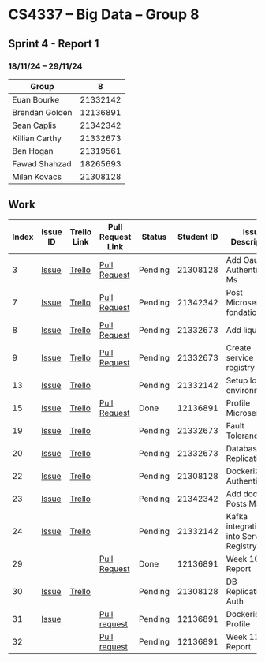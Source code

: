 # CS4337 – Big Data – Group 8

## Sprint 4 - Report 1

### 18/11/24 – 29/11/24

| Group          | 8        |
|----------------|----------|
| Euan Bourke    | 21332142 |
| Brendan Golden | 12136891 |
| Sean Caplis    | 21342342 |
| Killian Carthy | 21332673 |
| Ben Hogan      | 21319561 |
| Fawad Shahzad  | 18265693 |
| Milan Kovacs   | 21308128 |

## Work

| Index | Issue ID          | Trello Link         | Pull Request Link     | Status  | Student ID | Issue Description                       | 
|-------|-------------------|---------------------|-----------------------|---------|------------|-----------------------------------------|
| 3     | [Issue][issue_29] | [Trello][trello_38] | [Pull Request][pr_40] | Pending | 21308128   | Add Oauth to Authentication Ms          |
| 7     | [Issue][issue_21] | [Trello][trello_15] | [Pull Request][pr_53] | Pending | 21342342   | Post Microservice fondation             |
| 8     | [Issue][issue_26] | [Trello][trello_17] | [Pull Request][pr_31] | Pending | 21332673   | Add liquibase                           |
| 9     | [Issue][issue_27] | [Trello][trello_13] | [Pull Request][pr_31] | Pending | 21332673   | Create service registry                 |
| 13    | [Issue][issue_28] | [Trello][trello_18] |                       | Pending | 21332142   | Setup local environment                 |
| 15    | [Issue][issue_34] | [Trello][trello_16] | [Pull Request][pr_51] | Done    | 12136891   | Profile Microservice                    |
| 19    | [Issue][issue_43] | [Trello][trello_42] |                       | Pending | 21332673   | Fault Tolerance                         |
| 20    | [Issue][issue_44] | [Trello][trello_43] |                       | Pending | 21332673   | Database Replication                    |
| 22    | [Issue][issue_65] | [Trello][trello_45] |                       | Pending | 21308128   | Dockerize Authentication                |
| 23    | [Issue][issue_47] | [Trello][trello_21] |                       | Pending | 21342342   | Add docker to Posts MS                  |
| 24    | [Issue][issue_48] | [Trello][trello_41] |                       | Pending | 21332142   | Kafka integration into Service Registry |
| 29    |                   |                     | [Pull Request][pr_57] | Done    | 12136891   | Week 10 Report                          |
| 30    | [Issue][issue_73] | [Trello][trello_46] |                       | Pending | 21308128   | DB Replication for Auth                 |
| 31    | [Issue][issue_67] |                     | [Pull request][pr_82] | Pending | 12136891   | Dockerise Profile                       |
| 32    |                   |                     | [Pull request][pr_83] | Pending | 12136891   | Week 11 Report                          |

[issue_21]: https://github.com/Third-Floor-CSIS/cs4337-Big-Data-Group/issues/21
[issue_25]: https://github.com/Third-Floor-CSIS/cs4337-Big-Data-Group/issues/25
[issue_26]: https://github.com/Third-Floor-CSIS/cs4337-Big-Data-Group/issues/26
[issue_27]: https://github.com/Third-Floor-CSIS/cs4337-Big-Data-Group/issues/27
[issue_28]: https://github.com/Third-Floor-CSIS/cs4337-Big-Data-Group/issues/28
[issue_29]: https://github.com/Third-Floor-CSIS/cs4337-Big-Data-Group/issues/29
[issue_34]: https://github.com/Third-Floor-CSIS/cs4337-Big-Data-Group/issues/34
[issue_43]: https://github.com/Third-Floor-CSIS/cs4337-Big-Data-Group/issues/43
[issue_44]: https://github.com/Third-Floor-CSIS/cs4337-Big-Data-Group/issues/44
[issue_45]: https://github.com/Third-Floor-CSIS/cs4337-Big-Data-Group/issues/45
[issue_47]: https://github.com/Third-Floor-CSIS/cs4337-Big-Data-Group/issues/47
[issue_48]: https://github.com/Third-Floor-CSIS/cs4337-Big-Data-Group/issues/48
[issue_52]: https://github.com/Third-Floor-CSIS/cs4337-Big-Data-Group/issues/52
[issue_56]: https://github.com/Third-Floor-CSIS/cs4337-Big-Data-Group/issues/56
[issue_65]: https://github.com/Third-Floor-CSIS/cs4337-Big-Data-Group/issues/65
[issue_67]: https://github.com/Third-Floor-CSIS/cs4337-Big-Data-Group/issues/67
[issue_73]: https://github.com/Third-Floor-CSIS/cs4337-Big-Data-Group/issues/73

[trello_12]: https://trello.com/c/JublwPPu/12-create-api-gateway-module-foundations
[trello_13]: https://trello.com/c/3LMcupSB/13-create-service-registry
[trello_15]: https://trello.com/c/blueC4WS/15-posts-microservice-foundations
[trello_16]: https://trello.com/c/dupP22Mk/16-profile-microservice-foundations
[trello_17]: https://trello.com/c/byGSYX2K/17-add-liquibase
[trello_18]: https://trello.com/c/zzW6JN0j/18-setup-local-environment
[trello_21]: https://trello.com/c/jMzngaip/21-add-docker-to-posts-microservice
[trello_38]: https://trello.com/c/EDgzbQYz/38-add-oath-to-authentication
[trello_40]: https://trello.com/c/crKgFZBZ/40-notification-microservice
[trello_41]: https://trello.com/c/Qpza67N3/41-kafka-integration-into-service-registry
[trello_42]: https://trello.com/c/Ke5V83mB/42-fault-tolerance
[trello_43]: https://trello.com/c/yQcVzN4t/43-database-replication
[trello_44]: https://trello.com/c/4iiYV9sN/44-add-jwt
[trello_45]: https://trello.com/c/ogG2nF6a/20-add-docker-to-authentication-microservice
[trello_46]: https://trello.com/c/dtWto4Y7/22-db-replication-for-auth

[pr_31]: https://github.com/Third-Floor-CSIS/cs4337-Big-Data-Group/pull/31
[pr_36]: https://github.com/Third-Floor-CSIS/cs4337-Big-Data-Group/pull/36
[pr_40]: https://github.com/Third-Floor-CSIS/cs4337-Big-Data-Group/pull/40
[pr_49]: https://github.com/Third-Floor-CSIS/cs4337-Big-Data-Group/pull/49
[pr_50]: https://github.com/Third-Floor-CSIS/cs4337-Big-Data-Group/pull/50
[pr_51]: https://github.com/Third-Floor-CSIS/cs4337-Big-Data-Group/pull/51
[pr_52]: https://github.com/Third-Floor-CSIS/cs4337-Big-Data-Group/pull/52
[pr_53]: https://github.com/Third-Floor-CSIS/cs4337-Big-Data-Group/pull/53
[pr_54]: https://github.com/Third-Floor-CSIS/cs4337-Big-Data-Group/pull/54
[pr_57]: https://github.com/Third-Floor-CSIS/cs4337-Big-Data-Group/pull/57
[pr_59]: https://github.com/Third-Floor-CSIS/cs4337-Big-Data-Group/pull/59
[pr_82]: https://github.com/Third-Floor-CSIS/cs4337-Big-Data-Group/pull/82
[pr_83]: https://github.com/Third-Floor-CSIS/cs4337-Big-Data-Group/pull/83